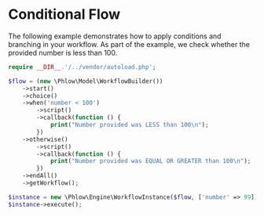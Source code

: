 # Conditional Flow
The following example demonstrates how to apply conditions and branching in your workflow. As part of the example, we check whether the provided number is less than 100.

``` php
require __DIR__.'/../vendor/autoload.php';

$flow = (new \Phlow\Model\WorkflowBuilder())
    ->start()
    ->choice()
    ->when('number < 100')
        ->script()
        ->callback(function () {
            print("Number provided was LESS than 100\n");
        })
    ->otherwise()
        ->script()
        ->callback(function () {
            print("Number provided was EQUAL OR GREATER than 100\n");
        })
    ->endAll()
    ->getWorkflow();

$instance = new \Phlow\Engine\WorkflowInstance($flow, ['number' => 99]);
$instance->execute();
``` 